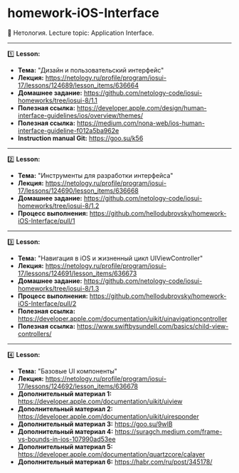 # homework-iOS-Interface
🔹 Нетология. Lecture topic: Application Interface.
____
1️⃣ **Lesson:**
- **Тема:** "Дизайн и пользовательский интерфейс"
- **Лекция:** https://netology.ru/profile/program/iosui-17/lessons/124689/lesson_items/636664
- **Домашнее задание:** https://github.com/netology-code/iosui-homeworks/tree/iosui-8/1.1
- **Полезная ссылка:** https://developer.apple.com/design/human-interface-guidelines/ios/overview/themes/
- **Полезная ссылка:** https://medium.com/nona-web/ios-human-interface-guideline-f012a5ba962e
- **Instruction manual Git:** https://goo.su/k56
____
2️⃣ **Lesson:**
- **Тема:** "Инструменты для разработки интерфейса"
- **Лекция:** https://netology.ru/profile/program/iosui-17/lessons/124690/lesson_items/636668
- **Домашнее задание:** https://github.com/netology-code/iosui-homeworks/tree/iosui-8/1.2
- **Процесс выполнения:** https://github.com/hellodubrovsky/homework-iOS-Interface/pull/1
____
3️⃣ **Lesson:**
- **Тема:** "Навигация в iOS и жизненный цикл UIViewController"
- **Лекция:** https://netology.ru/profile/program/iosui-17/lessons/124691/lesson_items/636673
- **Домашнее задание:** https://github.com/netology-code/iosui-homeworks/tree/iosui-8/1.3
- **Процесс выполнения:** https://github.com/hellodubrovsky/homework-iOS-Interface/pull/2
- **Полезная ссылка:** https://developer.apple.com/documentation/uikit/uinavigationcontroller
- **Полезная ссылка:** https://www.swiftbysundell.com/basics/child-view-controllers/
____
4️⃣ **Lesson:**
- **Тема:** "Базовые UI компоненты"
- **Лекция:** https://netology.ru/profile/program/iosui-17/lessons/124692/lesson_items/636678
- **Дополнительный материал 1:** https://developer.apple.com/documentation/uikit/uiview
- **Дополнительный материал 2:** https://developer.apple.com/documentation/uikit/uiresponder
- **Дополнительный материал 3:** https://goo.su/9wlB
- **Дополнительный материал 4:** https://suragch.medium.com/frame-vs-bounds-in-ios-107990ad53ee
- **Дополнительный материал 5:** https://developer.apple.com/documentation/quartzcore/calayer
- **Дополнительный материал 6:** https://habr.com/ru/post/345178/

